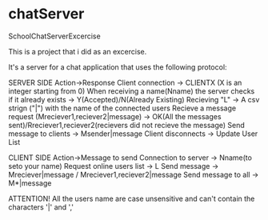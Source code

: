 # chatServer
SchoolChatServerExcercise

This is a project that i did as an excercise.

It's a server for a chat application that uses the following protocol:

SERVER SIDE
Action->Response
Client connection -> CLIENTX (X is an integer starting from 0)
When receiving a name(Nname) the server checks if it already exists -> Y(Accepted)/N(Already Existing)
Recieving "L" -> A csv strign ("|") with the name of the connected users
Recieve a message request (Mreciever1,reciever2|message) -> OK(All the messages sent)/Rreciever1,reciever2(recievers did not recieve the message)
Send message to clients -> Msender|message
Client disconnects -> Update User List

CLIENT SIDE
Action->Message to send
Connection to server -> Nname(to seto your name)
Request online users list -> L
Send message -> Mreciever|message / Mreciever1,reciever2|message
Send message to all -> M*|message

ATTENTION!
All the users name are case unsensitive and can't contain the characters '|' and ','
